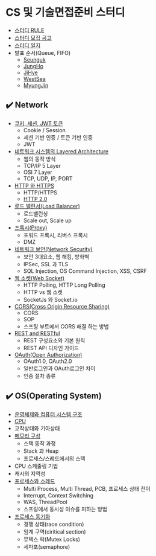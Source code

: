 # CS 및 기술면접준비 스터디

- [스터디 RULE](https://baekjh.notion.site/NKLCWDT-f29b0d5c5194408dabf4532ce556d1fe)
- [스터디 모집 공고](https://okky.kr/article/1104939?note=2590724)
- [스터디 일지](https://baekjh.notion.site/CS-e4c215ee99b64a60a6c367aad37ca5fd)
- 발표 순서(Queue, FIFO)
  - [Seunguk](https://github.com/rlatmd0829)
  - [JungHo](https://github.com/BAEKJungHo)
  - [JiHye](https://github.com/jola7373)
  - [WestSea](https://github.com/westssun)
  - [MyungJin](https://github.com/ann-mj)

## ✔️ Network

- [쿠키, 세션, JWT 토큰](https://github.com/NKLCWDT/cs/blob/main/Network/Cookie%2C%20Session%2C%20JWT.md)
  - Cookie / Session
  - 세션 기반 인증 / 토큰 기반 인증
  - JWT
- [네트워크 시스템의 Layered Architecture](https://github.com/NKLCWDT/cs/blob/main/Network/%EB%84%A4%ED%8A%B8%EC%9B%8C%ED%81%AC%20%EC%8B%9C%EC%8A%A4%ED%85%9C%EC%9D%98%20Layered%20Architecutre.md)
  - 웹의 동작 방식
  - TCP/IP 5 Layer
  - OSI 7 Layer
  - TCP, UDP, IP, PORT
- [HTTP 와 HTTPS](https://github.com/NKLCWDT/cs/blob/main/Network/http%EC%99%80%20https.md)
  - HTTP/HTTPS
  - [HTTP 2.0](https://github.com/NKLCWDT/cs/blob/main/Network/http%EC%9D%98%20%EC%A7%84%ED%99%94.md)
- [로드 밸런서(Load Balancer)](https://github.com/NKLCWDT/cs/blob/main/Network/%EB%84%A4%ED%8A%B8%EC%9B%8C%ED%81%AC%20%EC%8A%A4%EC%9C%84%EC%B9%98%EC%9D%98%20%EB%A1%9C%EB%93%9C%EB%B0%B8%EB%9F%B0%EC%84%9C.md)
  - 로드밸런싱
  - Scale out, Scale up
- [프록시(Proxy)](https://github.com/NKLCWDT/cs/blob/main/Network/%ED%94%84%EB%A1%9D%EC%8B%9C.md)
  - 포워드 프록시, 리버스 프록시
  - DMZ
- [네트워크 보안(Network Security)](https://github.com/NKLCWDT/cs/blob/main/Network/%EB%84%A4%ED%8A%B8%EC%9B%8C%ED%81%AC%20%EB%B3%B4%EC%95%88(Network%20Security).md)
    - 보안 3대요소, 웹 해킹, 방화벽
    - IPSec, SSL 과 TLS
    - SQL Injection, OS Command Injection, XSS, CSRF
- [웹 소켓(Web Socket)](https://github.com/NKLCWDT/cs/blob/main/Network/%EC%9B%B9%EC%86%8C%EC%BC%93.md)
    - HTTP Polling, HTTP Long Polling
    - HTTP vs 웹 소켓
    - SocketJs 와 Socket.io
- [CORS(Cross Origin Resource Sharing)](https://github.com/NKLCWDT/cs/blob/main/Network/CORS.md)
    - CORS
    - SOP
    - 스프링 부트에서 CORS 해결 하는 방법
- [REST and RESTful](https://github.com/NKLCWDT/cs/blob/main/Network/Rest.md)
    - REST 구성요소와 기본 원칙
    - REST API 디자인 가이드
- [OAuth(Open Authorization)](https://github.com/NKLCWDT/cs/blob/main/Network/OAuth.md)
    - OAuth1.0, OAuth2.0
    - 일반로그인과 OAuth로그인 차이
    - 인증 절차 종류

## ✔️ OS(Operating System)

- [운영체제와 컴퓨터 시스템 구조](https://github.com/NKLCWDT/cs/blob/main/Operating%20System/%EC%9A%B4%EC%98%81%EC%B2%B4%EC%A0%9C%EC%99%80%20%EC%BB%B4%ED%93%A8%ED%84%B0%20%EC%8B%9C%EC%8A%A4%ED%85%9C%20%EA%B5%AC%EC%A1%B0.md)
- [CPU](https://github.com/NKLCWDT/cs/blob/main/Operating%20System/CPU.md)
- 교착상태와 기아상태
- [메모리 구성](https://github.com/NKLCWDT/cs/blob/main/Operating%20System/Stack_Heap.md)
  - 스택 동작 과정
  - Stack 과 Heap
  - 프로세스/스레드에서의 스택
- CPU 스케줄링 기법
- 캐시의 지역성
- [프로세스와 스레드](https://github.com/NKLCWDT/cs/blob/main/Operating%20System/%ED%94%84%EB%A1%9C%EC%84%B8%EC%8A%A4%EC%99%80%20%EC%93%B0%EB%A0%88%EB%93%9C.md)
  - Multi Process, Multi Thread, PCB, 프로세스 상태 전이
  - Interrupt, Context Switching
  - WAS, ThreadPool
  - 스프링에서 동시성 이슈를 피하는 방법
- [프로세스 동기화](https://github.com/NKLCWDT/cs/blob/main/Operating%20System/%ED%94%84%EB%A1%9C%EC%84%B8%EC%8A%A4%20%EB%8F%99%EA%B8%B0%ED%99%94.md)
  - 경쟁 상태(race condition)
  - 임계 구역(ciritical section)
  - 뮤텍스 락(Mutex Locks)
  - 세마포(semaphore)
